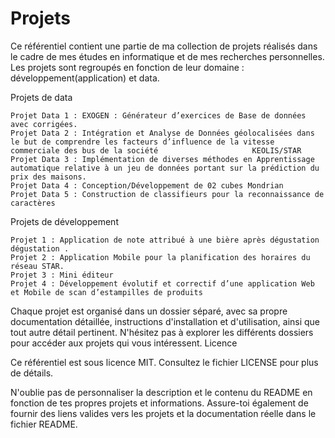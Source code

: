 # Projets
Ce référentiel contient une partie de ma collection de projets réalisés dans le cadre de mes études en informatique et de mes recherches personnelles. Les projets sont regroupés en fonction de leur domaine : développement(application) et data. 

Projets de data

    Projet Data 1 : EXOGEN : Générateur d’exercices de Base de données avec corrigées.
    Projet Data 2 : Intégration et Analyse de Données géolocalisées dans le but de comprendre les facteurs d’influence de la vitesse commerciale des bus de la société                     KEOLIS/STAR
    Projet Data 3 : Implémentation de diverses méthodes en Apprentissage automatique relative à un jeu de données portant sur la prédiction du prix des maisons.
    Projet Data 4 : Conception/Développement de 02 cubes Mondrian 
    Projet Data 5 : Construction de classifieurs pour la reconnaissance de caractères
   
    
    
Projets de développement

    Projet 1 : Application de note attribué à une bière après dégustation dégustation .
    Projet 2 : Application Mobile pour la planification des horaires du réseau STAR.
    Projet 3 : Mini éditeur 
    Projet 4 : Développement évolutif et correctif d’une application Web et Mobile de scan d’estampilles de produits

Chaque projet est organisé dans un dossier séparé, avec sa propre documentation détaillée, instructions d'installation et d'utilisation, ainsi que tout autre détail pertinent. N'hésitez pas à explorer les différents dossiers pour accéder aux projets qui vous intéressent.
Licence

Ce référentiel est sous licence MIT. Consultez le fichier LICENSE pour plus de détails.

N'oublie pas de personnaliser la description et le contenu du README en fonction de tes propres projets et informations. Assure-toi également de fournir des liens valides vers les projets et la documentation réelle dans le fichier README.
